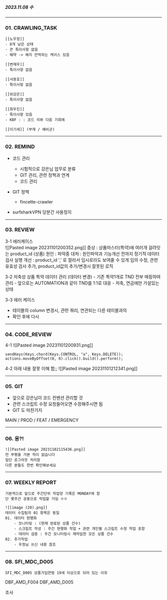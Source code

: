 
##### 2023.11.08 수

---

### 01. CRAWLING_TASK

	[[노우정]]
	- 8개 남은 상태
	- 큰 특이사항 없음
	- 해약 -> 해지 안먹히는 케이스 있음
	
	[[변재우]]
	- 특이사항 없음
	
	[[서용호]]
	- 특이사항 없음
	
	[[위강은]]
	- 특이사항 없음
	
	[[최우진]] 
	- 특이사항 있음
	- KBF : : 코드 리뷰 다음 기회에 
	
	[[이기세]] (부재 / 예비군)

---
### 02. REMIND

- 코드 관리 
	- 시험적으로 강은님 업무로 분류
	- GIT 관리, 관련 정책과 연계
	- 코드 관리

- GIT 정책
	- fincette-crawler

- surfsharkVPN 당분간 사용정지

- ---
### 03. REVIEW	

3-1 에러케이스  	
	![[Pasted image 20231101200352.png]]
	증상 : 상품마스터(특약)에 여러개 걸려잇는 product_id (상품)
	원인 : 파악중
	대처 : 원인파악과 기능개선 전까지 정기적 데이터 검사 실행
	개선 : product_id ',' 로 잘라서 임시로라도 보여줄 수 있게 임의 수정, 관련 유효성 검사 추가, product_id값의 추가/변경시 잘못된 로직


3-2 저축성 상품 특약 데이터 관리 (데이터 변경)
	- 기존 특약1개로 TND 전부 매핑하여 관리
	- 앞으로는 AUTOMATION과 같이 TND를 1:1로 대응
	- 저축, 연금에만 가설있는 상태

3-3 에러 케이스
- 테이블의 column 변경시,  관련 쿼리, 연관되는 다른 테이블과의 
- 확인 후에 다시


---
### 04. CODE_REVIEW

4-1
	![[Pasted image 20231101200931.png]]
	
	sendKeys(Keys.chord(Keys.CONTROL, "a", Keys.DELETE));
	actions.moveByOffset(0, 0).click().build().perform();

4-2
	아래 내용 잘못 이해 함;; 
	![[Pasted image 20231101212341.png]]


---
### 05. GIT

- 앞으로 강은님이 코드 컨벤션 관리할 것
- 관련 스크립트 수정 요청들어오면 수정해주시면 됨 
- GIT 도 마찬가지

MAIN / PROD / FEAT / EMERGENCY 


---
### 06. 응?!
	
	![[Pasted image 20231102115436.png]]
	전 부평을 가본 적이 없습니다
	일단 로그아웃 처리함 
	다른 분들도 한번 확인해보세요


---
### 07. WEEKLY REPORT
	
	기본적으로 앞으로 주간단위 작업양 기록은 MONDAY에 함 
	단 몇주간 공동으로 작업할 거임 ㅇㅇ
	
	![[image (20).png]]
	데이터 수집팀의 01 항목은 동일 
	01. 데이터 현행화 
		- 모니터링 : (현재 완료된 상품 건수) 
		- 스크립트 작성 : 주간 현행화 작업 + 관련 개인별 스크립트 수정 작업 포함 
		- 데이터 검증 : 주간 모니터링시 재작업한 모든 상품 건수 
	02. 추가작업 
		- 우정님 쓰신 내용 참조 


---
### 08. SFI_MDC_D005

	SFI_MDC_D005 상품가입연령 19세 이상으로 되어 있는 이유

DBF_AMD_F004
DBF_AMD_D005

조사 
